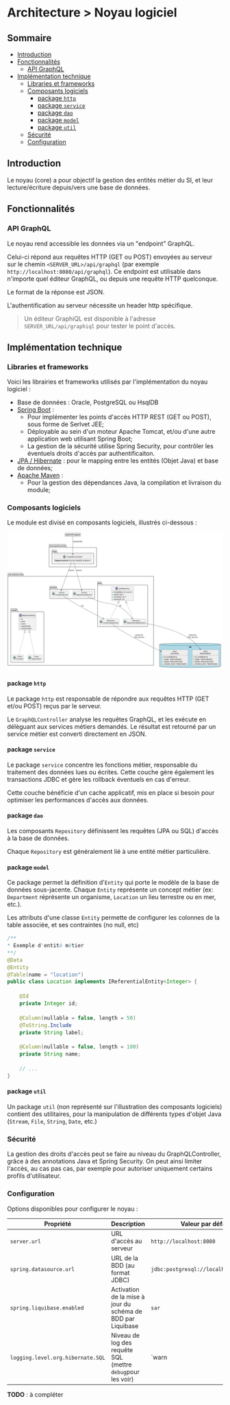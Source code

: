 # Architecture > Noyau logiciel

## Sommaire

* [Introduction](#introduction)
* [Fonctionnalités](#fonctionnalités)
    * [API GraphQL](#api-graphql)
* [Implémentation technique](#implémentation-technique)
  * [Libraries et frameworks](#libraries-et-frameworks)
  * [Composants logiciels](#composants-logiciels)
    * [package `http`](#package-http)
    * [package `service`](#package-service)
    * [package `dao`](#package-dao)
    * [package `model`](#package-model)
    * [package `util`](#package-util)
  * [Sécurité](#sécurité)
  * [Configuration](#configuration)

## Introduction

Le noyau (core) a pour objectif la gestion des entités métier du SI, et leur lecture/écriture depuis/vers une base de données.

## Fonctionnalités

### API GraphQL

Le noyau rend accessible les données via un "endpoint" GraphQL.

Celui-ci répond aux requêtes HTTP (GET ou POST) envoyées au serveur sur le chemin `<SERVER_URL>/api/graphql` (par exemple `http://localhost:8080/api/graphql`).
Ce endpoint est utilisable dans n'importe quel éditeur GraphQL, ou depuis une requête HTTP quelconque.

Le format de la réponse est JSON.

L'authentification au serveur nécessite un header http spécifique.

> Un éditeur GraphiQL est disponible à l'adresse `SERVER_URL/api/graphiql` pour tester le point d'accès.
  

## Implémentation technique

### Libraries et frameworks

Voici les librairies et frameworks utilisés par l'implémentation du noyau logiciel :

- Base de données : Oracle, PostgreSQL ou HsqlDB
- [Spring Boot](https://spring.io/projects/spring-boot) :
  * Pour implémenter les points d'accès HTTP REST (GET ou POST), sous forme de Serlvet JEE;
  * Déployable au sein d'un moteur Apache Tomcat, et/ou d'une autre application web utilisant Spring Boot;
  * La gestion de la sécurité utilise Spring Security, pour contrôler les éventuels droits d'accès par authentificaiton.
- [JPA / Hibernate](https://hibernate.org) : pour le mapping entre les entités (Objet Java) et base de données;
- [Apache Maven](https://maven.apache.org/) :
  * Pour la gestion des dépendances Java, la compilation et livraison du module;
  
### Composants logiciels

Le module est divisé en composants logiciels, illustrés ci-dessous :

![core-components](img/core-components.svg)

#### package `http`

Le package `http` est responsable de répondre aux requêtes HTTP (GET et/ou POST) reçus par le serveur.

Le `GraphQLController` analyse les requêtes GraphQL, et les exécute en délèguant aux services métiers demandés.
Le résultat est retourné par un service métier est converti directement en JSON.

#### package `service`

Le package `service` concentre les fonctions métier, responsable du traitement des données lues ou écrites. 
Cette couche gère également les transactions JDBC et gère les rollback éventuels en cas d'erreur.

Cette couche bénéficie d'un cache applicatif, mis en place si besoin pour optimiser les performances d'accès aux données.

#### package `dao`

Les composants `Repository` définissent les requêtes (JPA ou SQL) d'accès à la base de données.

Chaque `Repository` est généralement lié à une entité métier particulière.

#### package `model`

Ce package permet la définition d'`Entity` qui porte le modèle de la base de données sous-jacente.
Chaque `Entity` représente un concept métier (ex: `Department` réprésente un organisme, `Location` un lieu terrestre ou en mer, etc.).

Les attributs d'une classe `Entity` permette de configurer les colonnes de la table associée, et ses contraintes (no null, etc) 

```java
/**
* Exemple d'entité métier  
**/
@Data
@Entity
@Table(name = "location")
public class Location implements IReferentialEntity<Integer> {

    @Id
    private Integer id;
 
    @Column(nullable = false, length = 50)
    @ToString.Include
    private String label;

    @Column(nullable = false, length = 100)
    private String name;
    
    // ...
}
```


#### package `util`

Un package `util` (non représenté sur l'illustration des composants logiciels) contient des utilitaires, 
pour la manipulation de différents types d'objet Java (`Stream`, `File`, `String`, `Date`, etc.) 

### Sécurité

La gestion des droits d'accès peut se faire au niveau du GraphQLController, grâce à des annotations Java et Spring Security. 
On peut ainsi limiter l'accès, au cas pas cas, par exemple pour autoriser uniquement certains profils d'utilisateur.

### Configuration

Options disponibles pour configurer le noyau : 


| Propriété                         | Description                                                     | Valeur par défaut                          |
|-----------------------------------|-----------------------------------------------------------------|--------------------------------------------|
| `server.url`                      | URL d'accès au serveur                                          | `http://localhost:8080`                    | 
| `spring.datasource.url`           | URL de la BDD (au format JDBC)                                  | `jdbc:postgresql://localhost:5432/sar`     | 
| `spring.liquibase.enabled`        | Activation de la mise à jour du schéma de BDD par Liquibase     | `sar`                                      | 
| `logging.level.org.hibernate.SQL` | Niveau de log des requête SQL (mettre `debug`pour les voir)     | `warn                                      |


**TODO** : à compléter
